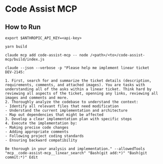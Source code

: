 # Code Assist MCP

## How to Run

`export $ANTHROPIC_API_KEY=<api-key>`

`yarn build`

`claude mcp add code-assist-mcp -- node /<path>/<to>/code-assist-mcp/build/index.js`

```
claude --json --verbose -p "Please help me implement linear ticket DEV-2145:

1. First, search for and summarize the ticket details (description, requirements, comments, and attached images). You are tasks with understanding all of the asks within a linear ticket. Think hard by reviewing all aspects of the ticket, openning any links, reviewing all images and comments and more.
2. Thoroughly analyze the codebase to understand the context:
- Identify all relevant files that need modification
- Understand the current implementation and architecture
- Map out dependencies that might be affected
3. Develop a clear implementation plan with specific steps
4. Execute the implementation by:
- Making precise code changes
- Adding appropriate comments
- Following project coding standards
- Ensuring backward compatibility

Be thorough in your analysis and implementation." --allowedTools "mcp__code-assist-mcp__linear_search" "Bash(git add:*)" "Bash(git commit:*)" Edit
```
